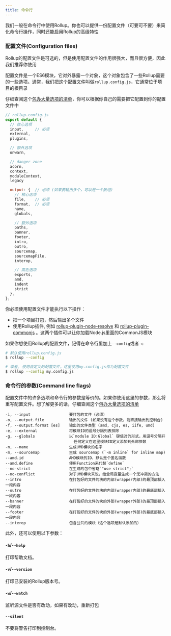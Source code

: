 ```yaml
---
title: 命令行
---
```


我们一般在命令行中使用Rollup。你也可以提供一份配置文件（可要可不要）来简化命令行操作，同时还能启用Rollup的高级特性

### 配置文件(Configuration files)

Rollup的配置文件是可选的，但是使用配置文件的作用很强大，而且很方便，因此我们推荐你使用

配置文件是一个ES6模块，它对外暴露一个对象，这个对象包含了一些Rollup需要的一些选项。通常，我们把这个配置文件叫做`rollup.config.js`，它通常位于项目的根目录

仔细查阅这个[包办大量选项的清单](guide/zh#big-list-of-options)，你可以根据你自己的需要把它配置到你的配置文件中

```javascript
// rollup.config.js
export default {
  // 核心选项
  input,     // 必须
  external,
  plugins,

  // 额外选项
  onwarn,

  // danger zone
  acorn,
  context,
  moduleContext,
  legacy

  output: {  // 必须 (如果要输出多个，可以是一个数组)
    // 核心选项
    file,    // 必须
    format,  // 必须
    name,
    globals,

    // 额外选项
    paths,
    banner,
    footer,
    intro,
    outro,
    sourcemap,
    sourcemapFile,
    interop,

    // 高危选项
    exports,
    amd,
    indent
    strict
  },
};
```

你必须使用配置文件才能执行以下操作：

- 把一个项目打包，然后输出多个文件
- 使用Rollup插件, 例如 [rollup-plugin-node-resolve](https://github.com/rollup/rollup-plugin-node-resolve) 和 [rollup-plugin-commonjs](https://github.com/rollup/rollup-plugin-commonjs) 。这两个插件可以让你加载Node.js里面的CommonJS模块

如果你想使用Rollup的配置文件，记得在命令行里加上`--config`或者`-c`
```bash
# 默认使用rollup.config.js
$ rollup --config

# 或者, 使用自定义的配置文件，这里使用my.config.js作为配置文件
$ rollup --config my.config.js
```

### 命令行的参数(Command line flags)

配置文件中的许多选项和命令行的参数是等价的。如果你使用这里的参数，那么将重写配置文件。想了解更多的话，仔细查阅这个[包办大量选项的清单](guide/zh#big-list-of-options)

```text
-i, --input                 要打包的文件（必须）
-o, --output.file           输出的文件 (如果没有这个参数，则直接输出到控制台)
-f, --output.format [es]    输出的文件类型 (amd, cjs, es, iife, umd)
-e, --external              将模块ID的逗号分隔列表排除
-g, --globals               以`module ID:Global` 键值对的形式，用逗号分隔开 
                              任何定义在这里模块ID定义添加到外部依赖
-n, --name                  生成UMD模块的名字
-m, --sourcemap             生成 sourcemap (`-m inline` for inline map)
--amd.id                    AMD模块的ID，默认是个匿名函数
--amd.define                使用Function来代替`define`
--no-strict                 在生成的包中省略`"use strict";`
--no-conflict               对于UMD模块来说，给全局变量生成一个无冲突的方法
--intro                     在打包好的文件的块的内部(wrapper内部)的最顶部插入一段内容
--outro                     在打包好的文件的块的内部(wrapper内部)的最底部插入一段内容
--banner                    在打包好的文件的块的外部(wrapper外部)的最顶部插入一段内容
--footer                    在打包好的文件的块的外部(wrapper外部)的最底部插入一段内容
--interop                   包含公共的模块（这个选项是默认添加的）
```

此外，还可以使用以下参数：

#### `-h`/`--help`

打印帮助文档。

#### `-v`/`--version`

打印已安装的Rollup版本号。

#### `-w`/`--watch`

监听源文件是否有改动，如果有改动，重新打包

#### `--silent`

不要将警告打印到控制台。